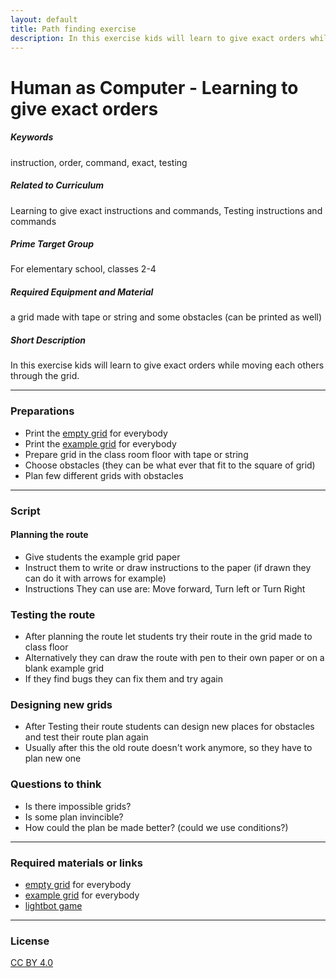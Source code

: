```yaml
---
layout: default
title: Path finding exercise
description: In this exercise kids will learn to give exact orders while moving each others through the grid.
---
```


# Human as Computer - Learning to give exact orders

##### Keywords

instruction, order, command, exact, testing

##### Related to Curriculum

Learning to give exact instructions and commands, Testing instructions and commands

##### Prime Target Group

For elementary school, classes 2-4

##### Required Equipment and Material

a grid made with tape or string and some obstacles (can be printed as well)

##### Short Description

In this exercise kids will learn to give exact orders while moving each others through the grid.

---

### Preparations

  * Print the [empty grid](/example_old/empty_grid.pdf) for everybody
  * Print the [example grid](https://github.com/futurice/eduSpice/blob/master/example/example_grid.pdf) for everybody
  * Prepare grid in the class room floor with tape or string
  * Choose obstacles (they can be what ever that fit to the square of grid)
  * Plan few different grids with obstacles

---

### Script

#### Planning the route

* Give students the example grid paper
* Instruct them to write or draw instructions to the paper (if drawn they can do it with arrows for example)
* Instructions They can use are: Move forward, Turn left or Turn Right

### Testing the route

* After planning the route let students try their route in the grid made to class floor
* Alternatively they can draw the route with pen to their own paper or on a blank example grid
* If they find bugs they can fix them and try again

### Designing new grids

* After Testing their route students can design new places for obstacles and test their route plan again
* Usually after this the old route doesn't work anymore, so they have to plan new one

### Questions to think

* Is there impossible grids?
* Is some plan invincible?
* How could the plan be made better? (could we use conditions?)

---

### Required materials or links

* [empty grid](https://github.com/futurice/eduSpice/blob/master/example/empty_grid.pdf) for everybody
* [example grid](https://github.com/futurice/eduSpice/blob/master/example/example_grid.pdf) for everybody
* [lightbot game](http://lightbot.com/)


---

### License
[CC BY 4.0](https://creativecommons.org/licenses/by/4.0/)



